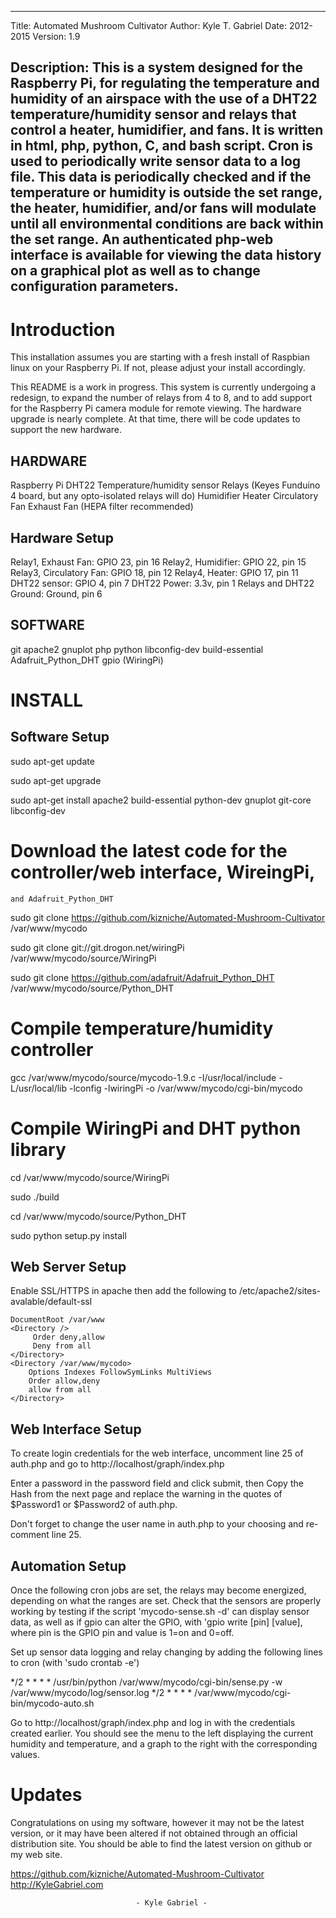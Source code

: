 ---------------------------------------------------------------------------
Title:   Automated Mushroom Cultivator
Author:  Kyle T. Gabriel
Date:    2012-2015
Version: 1.9

Description: This is a system designed for the Raspberry Pi, for regulating
the temperature and humidity of an airspace with the use of a DHT22
temperature/humidity sensor and relays that control a heater, humidifier,
and fans. It is written in html, php, python, C, and bash script. Cron is
used to periodically write sensor data to a log file. This data is
periodically checked and if the temperature or humidity is outside the set
range, the heater, humidifier, and/or fans will modulate until all
environmental conditions are back within the set range. An authenticated
php-web interface is available for viewing the data history on a graphical
plot as well as to change configuration parameters.
---------------------------------------------------------------------------



Introduction
=============

   This installation assumes you are starting with a fresh install of
Raspbian linux on your Raspberry Pi. If not, please adjust your install
accordingly.

   This README is a work in progress. This system is currently undergoing a
redesign, to expand the number of relays from 4 to 8, and to add support for
the Raspberry Pi camera module for remote viewing. The hardware upgrade is
nearly complete. At that time, there will be code updates to support the new
hardware.


HARDWARE
--------

Raspberry Pi
DHT22 Temperature/humidity sensor
Relays (Keyes Funduino 4 board, but any opto-isolated relays will do)
Humidifier
Heater
Circulatory Fan
Exhaust Fan (HEPA filter recommended)


Hardware Setup
--------------

Relay1, Exhaust Fan: GPIO 23, pin 16
Relay2, Humidifier: GPIO 22, pin 15
Relay3, Circulatory Fan: GPIO 18, pin 12
Relay4, Heater: GPIO 17, pin 11
DHT22 sensor: GPIO 4, pin 7
DHT22 Power: 3.3v, pin 1
Relays and DHT22 Ground: Ground, pin 6


SOFTWARE
--------

git
apache2
gnuplot
php
python
libconfig-dev
build-essential
Adafruit_Python_DHT
gpio (WiringPi)



INSTALL
=======

Software Setup
--------------

sudo apt-get update

sudo apt-get upgrade

sudo apt-get install apache2 build-essential python-dev gnuplot git-core libconfig-dev

  # Download the latest code for the controller/web interface, WireingPi,
    and Adafruit_Python_DHT

sudo git clone https://github.com/kizniche/Automated-Mushroom-Cultivator /var/www/mycodo

sudo git clone git://git.drogon.net/wiringPi /var/www/mycodo/source/WiringPi

sudo git clone https://github.com/adafruit/Adafruit_Python_DHT /var/www/mycodo/source/Python_DHT

  # Compile temperature/humidity controller

gcc /var/www/mycodo/source/mycodo-1.9.c -I/usr/local/include -L/usr/local/lib -lconfig -lwiringPi -o /var/www/mycodo/cgi-bin/mycodo

  # Compile WiringPi and DHT python library

cd /var/www/mycodo/source/WiringPi

sudo ./build

cd /var/www/mycodo/source/Python_DHT

sudo python setup.py install


Web Server Setup
----------------

   Enable SSL/HTTPS in apache then add the following 
to /etc/apache2/sites-avalable/default-ssl

	DocumentRoot /var/www
    <Directory />
         Order deny,allow
         Deny from all
    </Directory>
	<Directory /var/www/mycodo>
        Options Indexes FollowSymLinks MultiViews
        Order allow,deny
        allow from all
    </Directory>


Web Interface Setup
-------------------

   To create login credentials for the web interface, uncomment line 25 of
auth.php and go to http://localhost/graph/index.php

   Enter a password in the password field and click submit, then Copy the
Hash from the next page and replace the warning in the quotes of $Password1
or $Password2 of auth.php.

   Don't forget to change the user name in auth.php to your choosing and
re-comment line 25.


Automation Setup
----------------

   Once the following cron jobs are set, the relays may become energized,
depending on what the ranges are set. Check that the sensors are properly
working by testing if the script 'mycodo-sense.sh -d' can display sensor
data, as well as if gpio can alter the GPIO, with 'gpio write [pin] [value],
where pin is the GPIO pin and value is 1=on and 0=off.

   Set up sensor data logging and relay changing by adding the following
lines to cron (with 'sudo crontab -e')

*/2 * * * * /usr/bin/python /var/www/mycodo/cgi-bin/sense.py -w /var/www/mycodo/log/sensor.log
*/2 * * * * /var/www/mycodo/cgi-bin/mycodo-auto.sh

   Go to http://localhost/graph/index.php and log in with the credentials
created earlier. You should see the menu to the left displaying the current
humidity and temperature, and a graph to the right with the corresponding
values.



Updates
=======

   Congratulations on using my software, however it may not be the latest
version, or it may have been altered if not obtained through an official
distribution site. You should be able to find the latest version on github
or my web site.

https://github.com/kizniche/Automated-Mushroom-Cultivator
http://KyleGabriel.com


								- Kyle Gabriel -
								